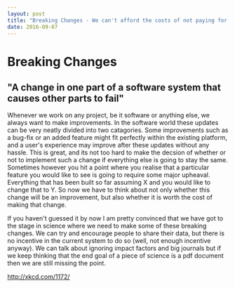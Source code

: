 ```yaml
---
layout: post
title: "Breaking Changes - We can't afford the costs of not paying for Open Science"
date: 2016-09-07
---
```


# Breaking Changes
## "A change in one part of a software system that causes other parts to fail"

Whenever we work on any project, be it software or anything else, we always want to make improvements. In the software world these updates can be very neatly divided into two catagories. Some improvements such as a bug-fix or an added feature might fit perfectly within the existing platform, and a user's experience may improve after these updates without any hassle. This is great, and its not too hard to make the decsion of whether or not to implement such a change if everything else is going to stay the same. Sometimes however you hit a point where you realise that a particular feature you would like to see is going to require some major upheaval. Everything that has been built so far assuming X and you would like to change that to Y. So now we have to think about not only whether this change will be an improvement, but also whether it is worth the cost of making that change.

If you haven't guessed it by now I am pretty convinced that we have got to the stage in science where we need to make some of these breaking changes. We can try and encourage people to share their data, but there is no incentive in the current system to do so (well, not enough incentive anyway). We can talk about ignoring impact factors and big journals but if we keep thinking that the end goal of a piece of science is a pdf document then we are still missing the point.

http://xkcd.com/1172/

